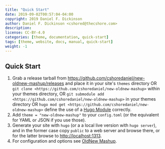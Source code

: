 ```yaml
---
title: "Quick Start"
date: 2019-09-02T00:57:04-04:00
copyright: 2019 Daniel F. Dickinson
author: Daniel F. Dickinson <cshored@thecshore.com>
description:
license: CC-BY-4.0
categories: [theme, documentation, quick-start]
tags: [theme, website, docs, manual, quick-start]
weight: -1
---
```


## Quick Start

1.  Grab a release tarball from <https://github.com/cshoredaniel/new-oldnew-mashup/releases>
    and place it in your site's ``themes`` directory OR
    ``git clone <https://github.com/cshoredaniel/new-oldnew-mashup>``
    within your themes directory,
    OR ``git submodule add <https://github.com/cshoredaniel/new-oldnew-mashup>``
    in your themes directory OR ``hugo mod get <https://github.com/cshoredaniel/new-oldnew-mashup>``
    define the use of a [Hugo Module](https://gohugo.io/hugo-modules/)
    correctly.
2.  Add ``theme = "new-oldnew-mashup"`` to your ``config.toml`` (or the
    equivalent for YAML or JSON if you use those).
3.  Generate your site with ``hugo`` (or a a local live version with
    ``hugo server``), and in the former case copy ``public`` to a web
    server and browse there, or for the latter browse to <http://localhost:1313>.
4.  For configuration and options see [OldNew Mashup](https://new-oldnew-mashup.thecshore.com/docs).
